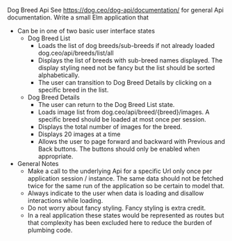 Dog Breed Api
See https://dog.ceo/dog-api/documentation/ for general Api documentation. Write a small Elm application that 
* Can be in one of two basic user interface states
    * Dog Breed List 
        * Loads the list of dog breeds/sub-breeds if not already loaded dog.ceo/api/breeds/list/all
        * Displays the list of breeds with sub-breed names displayed. The display styling need not be fancy but the list should be sorted alphabetically.
        * The user can transition to Dog Breed Details by clicking on a specific breed in the list.
    * Dog Breed Details
        * The user can return to the Dog Breed List state.
        * Loads image list from dog.ceo/api/breed/{breed}/images. A specific breed should be loaded at most once per session.
        * Displays the total number of images for the breed.
        * Displays 20 images at a time
        * Allows the user to page forward and backward with Previous and Back buttons. The buttons should only be enabled when appropriate.  
* General Notes
    * Make a call to the underlying Api for a specific Url only once per application session / instance. The same data should not be fetched twice for the same run of the application so be certain to model that.
    * Always indicate to the user when data is loading and disallow interactions while loading.
    * Do not worry about fancy styling. Fancy styling is extra credit.  
    * In a real application these states would be represented as routes but that complexity has been excluded here to reduce the burden of plumbing code.
